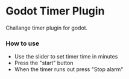 # Godot Timer Plugin
Challange timer plugin for godot.

### How to use
- Use the slider to set timer time in minutes
- Press the "start" button
- When the timer runs out press "Stop alarm"
